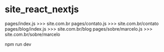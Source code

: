 # site_react_nextjs

pages/index.js >>> site.com.br
pages/contato.js >>> site.com.br/contato
pages/blog/index.js >>> site.com.br/blog
pages/sobre/marcelo.js >>> site.com.br/sobre/marcelo

npm run dev